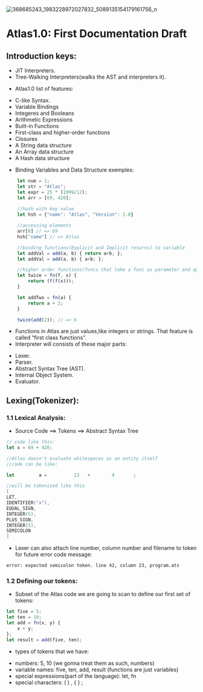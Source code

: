
![368685243_1983228972027832_5089135154179161756_n](https://github.com/Farouk-Echaref/Atlas1.0/assets/66710845/51156fca-05b6-4c16-ba05-dfe9f57255f2)

# Atlas1.0: First Documentation Draft

## Introduction keys:
- JIT Interpreters.
- Tree-Walking Interpreters(walks the AST and interpreters it).

* Atlas1.0 list of features:
 - C-like Syntax.
 - Variable Bindings
 - Integeres and Booleans
 - Arithmetic Expressions
 - Built-in Functions
 - First-class and higher-order functions
 - Closures
 - A String data structure
 - An Array data structure
 - A Hash data structure

* Binding Variables and Data Structure exemples:

```javascript
    let num = 1;
    let str = "Atlas";
    let expr = 25 * (1999/12);
    let arr = [69, 420];
    
    //hash with key value
    let hsh = {"name": "Atlas", "Version": 1.0}

    //accessing elements
    arr[0] // => 69
    hsh["name"] // => Atlas

    //binding functions(Explicit and Implicit returns) to variable
    let addVal = add(a, b) { return a+b; };
    let addVal = add(a, b) { a+b; };

    //higher order functions(funcs that take a func as parameter and applies it on elements):
    let twice = fn(f, x) {
        return (f(f(x)));
    }

    let addTwo = fn(a) {
        return a + 2;
    }

    twice(add(2)); // => 6

```
* Functions in Atlas are just values,like integers or strings. That feature is called “first class functions”.
* Interpreter will consists of these major parts:
 - Lexer.
 - Parser.
 - Abstract Syntax Tree (AST).
 - Internal Object System.
 - Evaluator.

## Lexing(Tokenizer):
### 1.1 Lexical Analysis:

- Source Code ==> Tokens ==> Abstract Syntax Tree

```javascript
// code like this:
let x = 69 + 420;

//Atlas doesn't evaluate whitespaces as an entity itself
//code can be like:

let         a =          13   +        4       ;
```

```go
//will be tokenized like this
[
LET,
IDENTIFIER("x"),
EQUAL_SIGN,
INTEGER(5),
PLUS_SIGN,
INTEGER(5),
SEMICOLON
]

```

* Lexer can also attach line number, column number and filename to token for future error code message:

```bash
error: expected semicolon token. line 42, column 23, program.ats
```

### 1.2 Defining our tokens:

* Subset of the Atlas code we are going to scan to define our first set of tokens:

```javascript
let five = 5;
let ten = 10;
let add = fn(x, y) {
    x + y;
};
let result = add(five, ten);
```

* types of tokens that we have:
- numbers: 5, 10 (we gonna treat them as such, numbers)
- variable names: five, ten, add, result (functions are just variables)
- special expressions(part of the language): let, fn
- special characters: ( ) , { } ;
